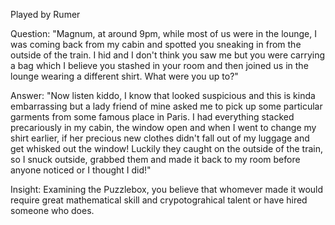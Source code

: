 Played by Rumer

Question: "Magnum, at around 9pm, while most of us were in the lounge, I was coming back from my cabin and spotted you sneaking in from the outside of the train. I hid and I don't think you saw me but you were carrying a bag which I believe you stashed in your room and then joined us in the lounge wearing a different shirt. What were you up to?"

Answer: "Now listen kiddo, I know that looked suspicious and this is kinda embarrassing but a lady friend of mine asked me to pick up some particular garments from some famous place in Paris. I had everything stacked precariously in my cabin, the window open and when I went to change my shirt earlier, if her precious new clothes didn't fall out of my luggage and get whisked out the window! Luckily they caught on the outside of the train, so I snuck outside, grabbed them and made it back to my room before anyone noticed or I thought I did!"

Insight: Examining the Puzzlebox, you believe that whomever made it would require great mathematical skill and crypotograhical talent or have hired someone who does.